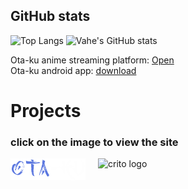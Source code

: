 
## GitHub stats
![Top Langs](https://github-readme-stats.vercel.app/api/top-langs/?username=w33bvGL&layout=compact&theme=dark&langs_count=20)
![Vahe's GitHub stats](https://github-readme-stats.vercel.app/api?username=w33bvGL&show_icons=true&theme=dark)

Ota-ku anime streaming platform: [Open](https://ota-ku.ru)
<br>
Ota-ku android app: [download](https://drive.google.com/file/d/1pSBomwCx-Sq-K9QF_dfJpEK_sZdlnaCM/view?usp=sharing)

# Projects

### click on the image to view the site
<div style="display: flex; gap: 20px;">
  <a href="https://w33bvgl.github.io/Crito/" style="text-decoration: none;">
    <img src="https://github.com/KU-OTA-KU/Ota-ku-Nuxt/blob/main/public/ota-kashima/ota-ku-kashima.png" alt="crito logo" style="width: 120px;">
  </a>
  <a href="https://w33bvgl.github.io/Crito/" style="text-decoration: none;">
    <img src="https://w33bvgl.github.io/Crito/img/Logo.png" alt="crito logo" style="width: 120px;">
  </a>
</div>


